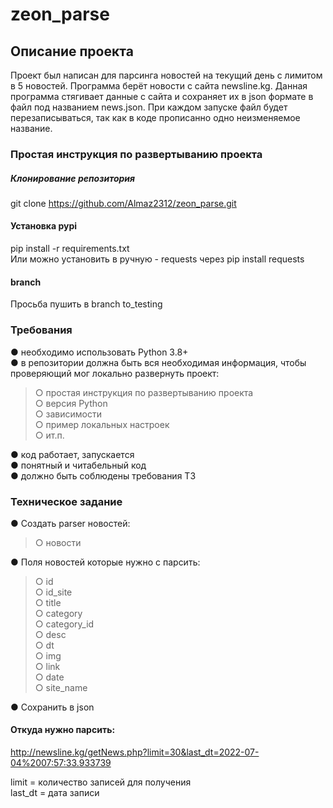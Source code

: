 # zeon_parse

## Описание проекта
Проект был написан для парсинга новостей на текущий день
с лимитом в 5 новостей. Программа берёт новости с сайта
newsline.kg. Данная программа стягивает данные с сайта 
и сохраняет их в json формате в файл под названием news.json.
При каждом запуске файл будет перезаписываться, так как 
в коде прописанно одно неизменяемое название.


### Простая инструкция по развертыванию проекта
##### Клонирование репозитория
git clone https://github.com/Almaz2312/zeon_parse.git <br />
#### Установка pypi
pip install -r requirements.txt <br />
Или можно установить в ручную -
requests через pip install requests
#### branch
Просьба пушить в branch to_testing

### Требования
● необходимо использовать Python 3.8+ <br />
● в репозитории должна быть вся необходимая информация, чтобы
проверяющий мог локально развернуть проект: <br />
> ○ простая инструкция по развертыванию проекта <br />
○ версия Python <br />
○ зависимости<br />
○ пример локальных настроек <br />
○ ит.п. <br /> 

● код работает, запускается <br />
● понятный и читабельный код <br />
● должно быть соблюдены требования ТЗ <br />

### Техническое задание
● Создать parser новостей: <br />
> ○ новости <br />

● Поля новостей которые нужно с парсить: <br />
> ○ id <br />
○ id_site <br />
○ title <br />
○ category <br />
○ category_id <br />
○ desc <br />
○ dt <br />
○ img <br />
○ link <br />
○ date <br />
○ site_name <br />

● Сохранить в json <br />


#### Откуда нужно парсить: <br />
http://newsline.kg/getNews.php?limit=30&last_dt=2022-07-04%2007:57:33.933739 <br />

limit = количество записей для получения <br />
last_dt = дата записи <br />



